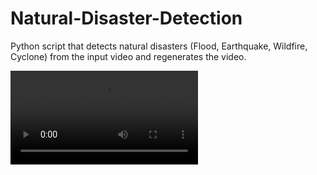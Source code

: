# Natural-Disaster-Detection
Python script that detects natural disasters (Flood, Earthquake, Wildfire, Cyclone) from the input video and regenerates the video.

![](/o1.avi)

